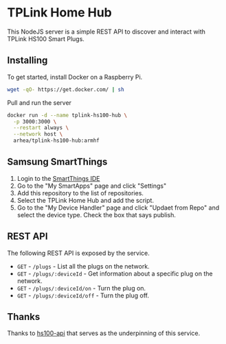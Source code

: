 # TPLink Home Hub
This NodeJS server is a simple REST API to discover and interact with TPLink HS100 Smart Plugs.

## Installing
To get started, install Docker on a Raspberry Pi.

```bash
wget -qO- https://get.docker.com/ | sh
```

Pull and run the server

```bash
docker run -d --name tplink-hs100-hub \
  -p 3000:3000 \
  --restart always \
  --network host \
  arhea/tplink-hs100-hub:armhf
```

## Samsung SmartThings
1. Login to the [SmartThings IDE](https://graph-na02-useast1.api.smartthings.com)
2. Go to the "My SmartApps" page and click "Settings"
3. Add this repository to the list of repositories.
4. Select the TPLink Home Hub and add the script.
5. Go to the "My Device Handler" page and click "Updaet from Repo" and select the device type. Check the box that says publish.

## REST API
The following REST API is exposed by the service.

- `GET` - `/plugs` - List all the plugs on the network.
- `GET` - `/plugs/:deviceId` - Get information about a specific plug on the network.
- `GET` - `/plugs/:deviceId/on` - Turn the plug on.
- `GET` - `/plugs/:deviceId/off` - Turn the plug off.

## Thanks
Thanks to [hs100-api](https://github.com/plasticrake/hs100-api) that serves as the underpinning of this service.
